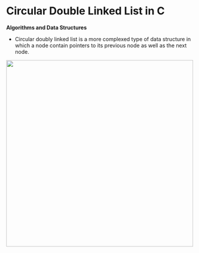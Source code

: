 # Circular Double Linked List in C

**Algorithms and Data Structures**

- Circular doubly linked list is a more complexed type of data structure in which a node contain pointers to its previous node as well as the next node.

<img src = "..\assets\Illustration.PNG" width = 500>
